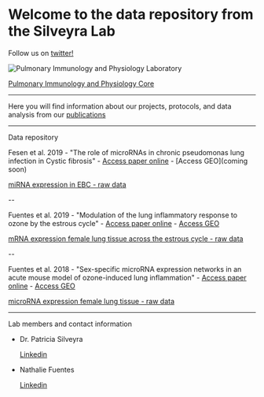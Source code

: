 # Welcome to the data repository from the Silveyra Lab


Follow us on [twitter!](https://twitter.com/silveyralab?lang=en)


![Pulmonary Immunology and Physiology Laboratory](https://lh3.googleusercontent.com/-Y-N5DQvxqv8/AAAAAAAAAAI/AAAAAAAAABM/Hed4RGZhtWs/s360-c-k-no/photo.jpg)

[Pulmonary Immunology and Physiology Core](http://www.pennstatehershey.org/web/pulmonary-core/home)


---------
Here you will find information about our projects, protocols, and data analysis from our [publications](http://www.ncbi.nlm.nih.gov/myncbi/browse/collection/43899845/?sort=date&direction=descending)


---------
Data repository

Fesen et al. 2019 - "The role of microRNAs in chronic pseudomonas lung infection in Cystic fibrosis" - 
[Access paper online](https://www.resmedjournal.com/article/S0954-6111(19)30133-7/fulltext) - 
[Access GEO](coming soon)

[miRNA expression in EBC - raw data](http://psilveyra.github.io/silveyralab/CF_RTPCR_Silveyra.xls)

--

Fuentes et al. 2019 - "Modulation of the lung inflammatory response to ozone by the estrous cycle" - 
[Access paper online](https://physoc.onlinelibrary.wiley.com/doi/full/10.14814/phy2.14026) - 
[Access GEO](https://www.ncbi.nlm.nih.gov/geo/query/acc.cgi?acc=GSE123276)

[mRNA expression female lung tissue across the estrous cycle - raw data](http://psilveyra.github.io/silveyralab/GA_RTPCR_Silveyra.xls)

--

Fuentes et al. 2018 - "Sex-specific microRNA expression networks in an acute mouse model of ozone-induced lung inflammation" -
[Access paper online](https://bsd.biomedcentral.com/articles/10.1186/s13293-018-0177-7) - 
[Access GEO](https://www.ncbi.nlm.nih.gov/geo/query/acc.cgi?acc=GSE111667)

[microRNA expression female lung tissue - raw data](http://psilveyra.github.io/silveyralab/miGA_RTPCR_Silveyra.xls)



---------

Lab members and contact information

* Dr. Patricia Silveyra 

     [Linkedin](https://www.linkedin.com/in/patriciasilveyra)
    

* Nathalie Fuentes

     [Linkedin](https://www.linkedin.com/in/nathaliefuentes)



